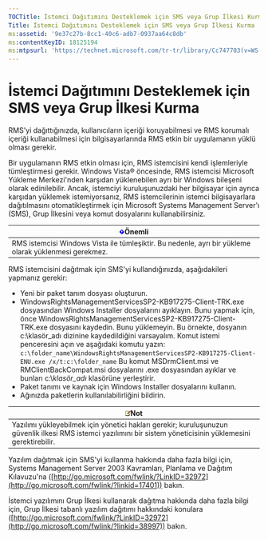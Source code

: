 ```yaml
---
TOCTitle: İstemci Dağıtımını Desteklemek için SMS veya Grup İlkesi Kurma
Title: İstemci Dağıtımını Desteklemek için SMS veya Grup İlkesi Kurma
ms:assetid: '9e37c27b-8cc1-40c6-adb7-0937aa64c8db'
ms:contentKeyID: 18125194
ms:mtpsurl: 'https://technet.microsoft.com/tr-tr/library/Cc747703(v=WS.10)'
---
```


İstemci Dağıtımını Desteklemek için SMS veya Grup İlkesi Kurma
==============================================================

RMS'yi dağıttığınızda, kullanıcıların içeriği koruyabilmesi ve RMS korumalı içeriği kullanabilmesi için bilgisayarlarında RMS etkin bir uygulamanın yüklü olması gerekir.

Bir uygulamanın RMS etkin olması için, RMS istemcisini kendi işlemleriyle tümleştirmesi gerekir. Windows Vista® öncesinde, RMS istemcisi Microsoft Yükleme Merkezi'nden karşıdan yüklenebilen ayrı bir Windows bileşeni olarak edinilebilir. Ancak, istemciyi kuruluşunuzdaki her bilgisayar için ayrıca karşıdan yüklemek istemiyorsanız, RMS istemcilerinin istemci bilgisayarlara dağıtılmasını otomatikleştirmek için Microsoft Systems Management Server'ı (SMS), Grup İlkesini veya komut dosyalarını kullanabilirsiniz.

| ![](/security-updates/images/Cc747703.Important(WS.10).gif)Önemli                          |
|-------------------------------------------------------------------------------------------------------|
| RMS istemcisi Windows Vista ile tümleşiktir. Bu nedenle, ayrı bir yükleme olarak yüklenmesi gerekmez. |

RMS istemcisini dağıtmak için SMS'yi kullandığınızda, aşağıdakileri yapmanız gerekir:

-   Yeni bir paket tanım dosyası oluşturun.
-   WindowsRightsManagementServicesSP2-KB917275-Client-TRK.exe dosyasından Windows Installer dosyalarını ayıklayın. Bunu yapmak için, önce WindowsRightsManagementServicesSP2-KB917275-Client-TRK.exe dosyasını kaydedin. Bunu yüklemeyin. Bu örnekte, dosyanın c:\\klasör\_adı dizinine kaydedildiğini varsayalım. Komut istemi penceresini açın ve aşağıdaki komutu yazın:
    `c:\folder_name\WindowsRightsManagementServicesSP2-KB917275-Client-ENU.exe /x/t:c:\folder_name`
    Bu komut MSDrmClient.msi ve RMClientBackCompat.msi dosyalarını .exe dosyasından ayıklar ve bunları c:\\*klasör\_adı* klasörüne yerleştirir.
-   Paket tanımı ve kaynak için Windows Installer dosyalarını kullanın.
-   Ağınızda paketlerin kullanılabilirliğini bildirin.

| ![](/security-updates/images/Cc747703.note(WS.10).gif)Not                                                                                            |
|-----------------------------------------------------------------------------------------------------------------------------------------------------------------|
| Yazılımı yükleyebilmek için yönetici hakları gerekir; kuruluşunuzun güvenlik ilkesi RMS istemci yazılımını bir sistem yöneticisinin yüklemesini gerektirebilir. |

Yazılım dağıtmak için SMS'yi kullanma hakkında daha fazla bilgi için, Systems Management Server 2003 Kavramları, Planlama ve Dağıtım Kılavuzu'na ([http://go.microsoft.com/fwlink/?LinkID=32972](http://go.microsoft.com/fwlink/?linkid=17401)) bakın.

İstemci yazılımını Grup İlkesi kullanarak dağıtma hakkında daha fazla bilgi için, Grup İlkesi tabanlı yazılım dağıtımı hakkındaki konulara ([http://go.microsoft.com/fwlink/?LinkID=32972](http://go.microsoft.com/fwlink/?linkid=38997)) bakın.
